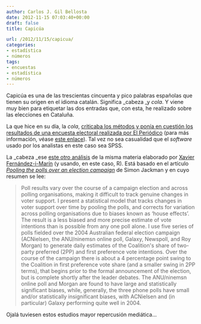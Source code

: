 ```yaml
---
author: Carlos J. Gil Bellosta
date: 2012-11-15 07:03:40+00:00
draft: false
title: Capicúa

url: /2012/11/15/capicua/
categories:
- estadística
- números
tags:
- encuestas
- estadística
- números
---
```


Capicúa es una de las trescientas cincuenta y pico palabras españolas que tienen su origen en el idioma catalán. Significa _cabeza _y _cola_. Y viene muy bien para etiquetar las dos entradas que, con esta, he realizado sobre las elecciones en Cataluña.

La que hice en su día, la _cola_, [criticaba los métodos y ponía en cuestión los resultados de una encuesta electoral realizada por El Periódico](http://www.datanalytics.com/2012/10/08/las-cosquillas-de-los-sondeos-electorales/) (para más información, véase [este enlace](http://cursorstats.usar.org.es/preguntas/380/ejercicio-analisis-critico-de-las-encuestas-electorales)). Tal vez no sea casualidad que el _software_ usado por los analistas en este caso sea SPSS.

La _cabeza _ese [este otro análisis](http://xavier-fim.net/eleccions/cat2012/) de la misma materia elaborado por [Xavier Fernández-i-Marín](http://xavier-fim.net/) (y usando, en este caso, R). Está basado en el artículo [_Pooling the polls over an election campaign_](http://www.tandfonline.com/doi/abs/10.1080/10361140500302472) de Simon Jackman y en cuyo resumen se lee:

>Poll results vary over the course of a campaign election and across polling organisations, making it difficult to track genuine changes in voter support. I present a statistical model that tracks changes in voter support over time by pooling the polls, and corrects for variation across polling organisations due to biases known as ‘house effects’. The result is a less biased and more precise estimate of vote intentions than is possible from any one poll alone. I use five series of polls fielded over the 2004 Australian federal election campaign (ACNielsen, the ANU/ninemsn online poll, Galaxy, Newspoll, and Roy Morgan) to generate daily estimates of the Coalition's share of two-party preferred (2PP) and first preference vote intentions. Over the course of the campaign there is about a 4 percentage point swing to the Coalition in first preference vote share (and a smaller swing in 2PP terms), that begins prior to the formal announcement of the election, but is complete shortly after the leader debates. The ANU/ninemsn online poll and Morgan are found to have large and statistically significant biases, while, generally, the three phone polls have small and/or statistically insignificant biases, with ACNielsen and (in particular) Galaxy performing quite well in 2004.

Ojalá tuviesen estos estudios mayor repercusión mediática...
